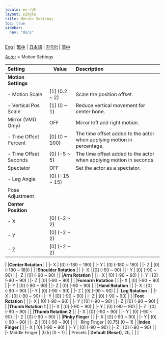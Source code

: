 ```yaml
---
locale: en-rUS
layout: single
title: Motion Settings
toc: true
sidebar:
  nav: "docs"
---
```

[Eng](/dancexr/menu/2025.4/actor/actor_motion) | [繁中](/tw/dancexr/menu/2025.4/actor/actor_motion) | [日本語](/jp/dancexr/menu/2025.4/actor/actor_motion) | [한국어](/kr/dancexr/menu/2025.4/actor/actor_motion) | [简中](/zh/dancexr/menu/2025.4/actor/actor_motion)

[Actor](../menu#Actor) > Motion Settings



| Setting | Value | Description |
| :--- | --- | :--- |
|**Motion Settings** | | 
|- Motion Scale | [1] (0.2 ~ 2) | Scale the position offset.
|- Vertical Pos Scale | [1] (0 ~ 1) | Reduce vertical movement for center bone.
| Mirror (VMD Only) | OFF | Mirror left and right motion.
|- Time Offset Percent | [0] (0 ~ 100) | The time offset added to the actor when applying motion in percentage.
|- Time Offset Seconds | [0] (-5 ~ 5) | The time offset added to the actor when applying motion in seconds.
| Spectator | OFF | Set the actor as a spectator.
|- Leg Angle | [0] (-15 ~ 15) | 
| Pose Adjustment || 
|**Center Position** | | 
|- X | [0] (-2 ~ 2) | 
|- Y | [0] (-2 ~ 2) | 
|- Z | [0] (-2 ~ 2) | 
|
|**Center Rotation** | | 
|- X | [0] (-180 ~ 180) | 
|- Y | [0] (-180 ~ 180) | 
|- Z | [0] (-180 ~ 180) | 
|
|**Shoulder Rotation** | | 
|- X | [0] (-90 ~ 90) | 
|- Y | [0] (-90 ~ 90) | 
|- Z | [0] (-90 ~ 90) | 
|
|**Arm Rotation** | | 
|- X | [0] (-90 ~ 90) | 
|- Y | [0] (-90 ~ 90) | 
|- Z | [0] (-90 ~ 90) | 
|
|**Forearm Rotation** | | 
|- X | [0] (-90 ~ 90) | 
|- Y | [0] (-90 ~ 90) | 
|- Z | [0] (-90 ~ 90) | 
|
|**Hand Rotation** | | 
|- X | [0] (-90 ~ 90) | 
|- Y | [0] (-90 ~ 90) | 
|- Z | [0] (-90 ~ 90) | 
|
|**Leg Rotation** | | 
|- X | [0] (-90 ~ 90) | 
|- Y | [0] (-90 ~ 90) | 
|- Z | [0] (-90 ~ 90) | 
|
|**Foot Rotation** | | 
|- X | [0] (-90 ~ 90) | 
|- Y | [0] (-90 ~ 90) | 
|- Z | [0] (-90 ~ 90) | 
|
|**Thumb Rotation 1** | | 
|- X | [0] (-90 ~ 90) | 
|- Y | [0] (-90 ~ 90) | 
|- Z | [0] (-90 ~ 90) | 
|
|**Thumb Rotation 2** | | 
|- X | [0] (-90 ~ 90) | 
|- Y | [0] (-90 ~ 90) | 
|- Z | [0] (-90 ~ 90) | 
|
|**Pinky Finger** | | 
|- X | [0] (-90 ~ 90) | 
|- Y | [0] (-90 ~ 90) | 
|- Z | [0] (-90 ~ 90) | 
|
|- Ring Finger | [0.75] (0 ~ 1) | 
|**Index Finger** | | 
|- X | [0] (-90 ~ 90) | 
|- Y | [0] (-90 ~ 90) | 
|- Z | [0] (-90 ~ 90) | 
|
|- Middle Finger | [0.5] (0 ~ 1) | 
| Presets | **Default (Reset)**, 2b,  |  |
|
